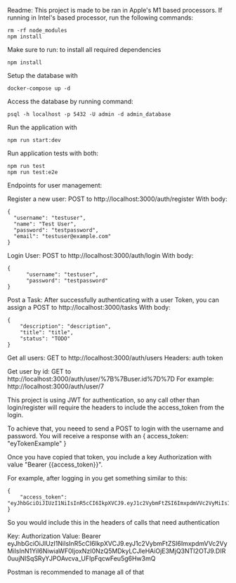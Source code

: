 Readme:
This project is made to be ran in Apple's M1 based processors. If running in Intel's based processor, run the following commands:
```
rm -rf node_modules
npm install
```
Make sure to run: to install all required dependencies
```
npm install
```

Setup the database with 
```
docker-compose up -d
```

Access the database by running command:
```
psql -h localhost -p 5432 -U admin -d admin_database
```

Run the application with 
```
npm run start:dev
```

Run application tests with both:
```
npm run test
npm run test:e2e
```

Endpoints for user management:

Register a new user:
POST to http://localhost:3000/auth/register
With body:
```
{
  "username": "testuser",
  "name": "Test User",
  "password": "testpassword",
  "email": "testuser@example.com"
}
```

Login User:
POST to http://localhost:3000/auth/login
With body:
```
{
      "username": "testuser",
      "password": "testpassword"
}
```
Post a Task:
After successfully authenticating with a user Token, you can assign a 
POST to http://localhost:3000/tasks
With body:
```
{
    "description": "description",
    "title": "title",
    "status": "TODO"
}
```



Get all users:
GET to http://localhost:3000/auth/users
Headers: auth token

Get user by id:
GET to http://localhost:3000/auth/user/%7B%7Buser.id%7D%7D
For example: http://localhost:3000/auth/user/7

This project is using JWT for authentication, so any call other than login/register will require the headers to include the access_token from the login.

To achieve that, you neeed to send a POST to login with the username and password. You will receive a response with an { access_token: "eyTokenExample" }

Once you have copied that token, you include a key Authorization with value "Bearer {{access_token}}".

For example, after logging in you get something similar to this:
```
{
    "access_token": "eyJhbGciOiJIUzI1NiIsInR5cCI6IkpXVCJ9.eyJ1c2VybmFtZSI6ImxpdmVVc2VyMiIsInN1YiI6NiwiaWF0IjoxNzI0NzQ5MDkyLCJleHAiOjE3MjQ3NTI2OTJ9.DIR0uujNISqSRyYJPOAvcva_UFIpFqcwFeu5g6Hw3mQ"
}
```

So you would include this in the headers of calls that need authentication

Key: Authorization
Value: Bearer eyJhbGciOiJIUzI1NiIsInR5cCI6IkpXVCJ9.eyJ1c2VybmFtZSI6ImxpdmVVc2VyMiIsInN1YiI6NiwiaWF0IjoxNzI0NzQ5MDkyLCJleHAiOjE3MjQ3NTI2OTJ9.DIR0uujNISqSRyYJPOAvcva_UFIpFqcwFeu5g6Hw3mQ


Postman is recommended to manage all of that 
